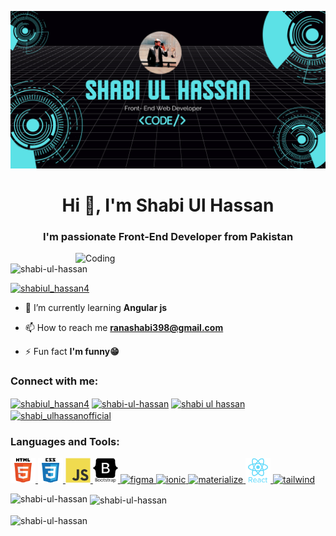 ![logo](https://github.com/Shabi-Ul-Hassan/Shabi-ul-Hassan/blob/main/Black%20and%20Teal%20Modern%20Hackathon%20Banner%20Landscape%20(2).png)
<h1 align="center">Hi 👋, I'm Shabi Ul Hassan</h1>
<h3 align="center">I'm passionate Front-End Developer from Pakistan</h3>
<img align="right" alt="Coding " width="400px "src="https://media3.giphy.com/media/qgQUggAC3Pfv687qPC/giphy.gif">

<p align="left"> <img src="https://komarev.com/ghpvc/?username=shabi-ul-hassan&label=Profile%20views&color=0e75b6&style=flat" alt="shabi-ul-hassan" /> </p>

<p align="left"> <a href="https://twitter.com/shabiul_hassan4" target="blank"><img src="https://img.shields.io/twitter/follow/shabiul_hassan4?logo=twitter&style=for-the-badge" alt="shabiul_hassan4" /></a> </p>

- 🌱 I’m currently learning **Angular js**

- 📫 How to reach me **ranashabi398@gmail.com**

- ⚡ Fun fact **I'm funny😁**

<h3 align="left">Connect with me:</h3>
<p align="left">
<a href="https://twitter.com/shabiul_hassan4" target="blank"><img align="center" src="https://raw.githubusercontent.com/rahuldkjain/github-profile-readme-generator/master/src/images/icons/Social/twitter.svg" alt="shabiul_hassan4" height="30" width="40" /></a>
<a href="https://www.linkedin.com/in/shabi-ul-hassan-b96234278/" target="blank"><img align="center" src="https://raw.githubusercontent.com/rahuldkjain/github-profile-readme-generator/master/src/images/icons/Social/linked-in-alt.svg" alt="shabi-ul-hassan" height="30" width="40" /></a>
<a href="https://www.facebook.com/shabi.ulhassan.7334" target="blank"><img align="center" src="https://raw.githubusercontent.com/rahuldkjain/github-profile-readme-generator/master/src/images/icons/Social/facebook.svg" alt="shabi ul hassan" height="30" width="40" /></a>
<a href="https://www.instagram.com/shabi_ulhassanofficial" target="blank"><img align="center" src="https://raw.githubusercontent.com/rahuldkjain/github-profile-readme-generator/master/src/images/icons/Social/instagram.svg" alt="shabi_ulhassanofficial" height="30" width="40" /></a>
</p>

<h3 align="left">Languages and Tools:</h3>
<p align="left"> <a href="https://www.w3.org/html/" target="_blank" rel="noreferrer"> <img src="https://raw.githubusercontent.com/devicons/devicon/master/icons/html5/html5-original-wordmark.svg" alt="html5" width="40" height="40"/> </a>  <a href="https://www.w3schools.com/css/" target="_blank" rel="noreferrer"> <img src="https://raw.githubusercontent.com/devicons/devicon/master/icons/css3/css3-original-wordmark.svg" alt="css3" width="40" height="40"/> </a> <a href="https://developer.mozilla.org/en-US/docs/Web/JavaScript" target="_blank" rel="noreferrer"> <img src="https://raw.githubusercontent.com/devicons/devicon/master/icons/javascript/javascript-original.svg" alt="javascript" width="40" height="40"/> </a> <a href="https://getbootstrap.com" target="_blank" rel="noreferrer"> <img src="https://raw.githubusercontent.com/devicons/devicon/master/icons/bootstrap/bootstrap-plain-wordmark.svg" alt="bootstrap" width="40" height="40"/> </a> <a href="https://www.figma.com/" target="_blank" rel="noreferrer"> <img src="https://www.vectorlogo.zone/logos/figma/figma-icon.svg" alt="figma" width="40" height="40"/> </a> <a href="https://ionicframework.com" target="_blank" rel="noreferrer"> <img src="https://upload.wikimedia.org/wikipedia/commons/d/d1/Ionic_Logo.svg" alt="ionic" width="40" height="40"/> </a>  <a href="https://materializecss.com/" target="_blank" rel="noreferrer"> <img src="https://raw.githubusercontent.com/prplx/svg-logos/5585531d45d294869c4eaab4d7cf2e9c167710a9/svg/materialize.svg" alt="materialize" width="40" height="40"/> </a> <a href="https://reactjs.org/" target="_blank" rel="noreferrer"> <img src="https://raw.githubusercontent.com/devicons/devicon/master/icons/react/react-original-wordmark.svg" alt="react" width="40" height="40"/> </a> <a href="https://tailwindcss.com/" target="_blank" rel="noreferrer"> <img src="https://www.vectorlogo.zone/logos/tailwindcss/tailwindcss-icon.svg" alt="tailwind" width="40" height="40"/> </a> </p>

<p><img align="left" src="https://github-readme-stats.vercel.app/api/top-langs?username=shabi-ul-hassan&show_icons=true&locale=en&layout=compact" alt="shabi-ul-hassan" /></p>

<p>&nbsp;<img align="center" src="https://github-readme-stats.vercel.app/api?username=shabi-ul-hassan&show_icons=true&locale=en" alt="shabi-ul-hassan" /></p>

<p><img align="center" src="https://github-readme-streak-stats.herokuapp.com/?user=shabi-ul-hassan&" alt="shabi-ul-hassan" /></p>
